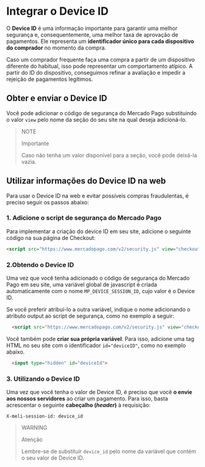 # Integrar o Device ID

O **Device ID** é uma informação importante para garantir uma melhor segurança e, consequentemente, uma melhor taxa de aprovação de pagamentos. Ele representa um **identificador único para cada dispositivo do comprador** no momento da compra.

Caso um comprador frequente faça uma compra a partir de um dispositivo diferente do habitual, isso pode representar um comportamento atípico. A partir do ID do dispositivo, conseguimos refinar a avaliação e impedir a rejeição de pagamentos legítimos.

## Obter e enviar o Device ID

Você pode adicionar o código de segurança do Mercado Pago substituindo o valor `view` pelo nome da seção do seu site na qual deseja adicioná-lo.

> NOTE
>
> Importante
>
> Caso não tenha um valor disponível para a seção, você pode deixá-la vazia.

## Utilizar informações do Device ID na web

Para usar o Device ID na web e evitar possíveis compras fraudulentas, é preciso seguir os passos abaixo:

### 1. Adicione o script de segurança do Mercado Pago

Para implementar a criação do device ID em seu site, adicione o seguinte código na sua página de Checkout:

```html
<script src="https://www.mercadopago.com/v2/security.js" view="checkout"></script>
```

### 2.Obtendo o Device ID

Uma vez que você tenha adicionado o código de segurança do Mercado Pago em seu site, uma variável global de javascript é criada automaticamente com o nome `MP_DEVICE_SESSION_ID`, cujo valor é o Device ID.

Se você preferir atribuí-lo a outra variável, indique o nome adicionando o atributo output ao script de segurança, como no exemplo a seguir:

```html
  <script src="https://www.mercadopago.com/v2/security.js" view="checkout" output="deviceId"></script>
```

Você também pode **criar sua própria variável**. Para isso, adicione uma tag HTML no seu site com o identificador `id="deviceID"`, como no exemplo abaixo.

```html
  <input type="hidden" id="deviceId">
```

### 3. Utilizando o Device ID
Uma vez que você tenha o valor de Device ID, é preciso que você **o envie aos nossos servidores** ao criar um pagamento. Para isso, basta acrescentar o seguinte **cabeçalho (*header*)** à requisição:

```http
X-meli-session-id: device_id
```

> WARNING
> 
> Atenção
>
> Lembre-se de substituir `device_id` pelo nome da variável que contém o seu valor de Device ID.